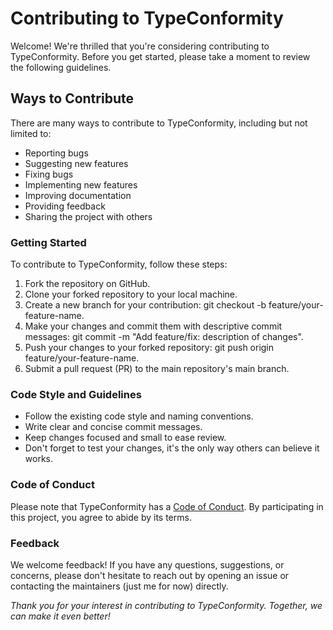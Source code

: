 # Contributing to TypeConformity

Welcome! We're thrilled that you're considering contributing to TypeConformity. Before you get started, please take a moment to review the following guidelines.

## Ways to Contribute

There are many ways to contribute to TypeConformity, including but not limited to:

-   Reporting bugs
-   Suggesting new features
-   Fixing bugs
-   Implementing new features
-   Improving documentation
-   Providing feedback
-   Sharing the project with others

### Getting Started

To contribute to TypeConformity, follow these steps:

1. Fork the repository on GitHub.
1. Clone your forked repository to your local machine.
1. Create a new branch for your contribution: git checkout -b feature/your-feature-name.
1. Make your changes and commit them with descriptive commit messages: git commit -m "Add feature/fix: description of changes".
1. Push your changes to your forked repository: git push origin feature/your-feature-name.
1. Submit a pull request (PR) to the main repository's main branch.

### Code Style and Guidelines

-   Follow the existing code style and naming conventions.
-   Write clear and concise commit messages.
-   Keep changes focused and small to ease review.
-   Don't forget to test your changes, it's the only way others can believe it works.

### Code of Conduct

Please note that TypeConformity has a [Code of Conduct](/CODE_OF_CONDUCT.md). By participating in this project, you agree to abide by its terms.

### Feedback

We welcome feedback! If you have any questions, suggestions, or concerns, please don't hesitate to reach out by opening an issue or contacting the maintainers (just me for now) directly.

_Thank you for your interest in contributing to TypeConformity. Together, we can make it even better!_
